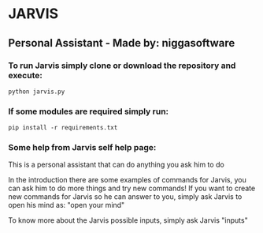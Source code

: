 # JARVIS
## Personal Assistant - Made by: niggasoftware

### To run Jarvis simply clone or download the repository and execute:
`python jarvis.py`

### If some modules are required simply run:
`pip install -r requirements.txt`

### Some help from Jarvis self help page:
  This is a personal assistant that can do anything you ask him to do
  
  In the introduction there are some examples of commands for Jarvis,
  you can ask him to do more things and try new commands!
  If you want to create new commands for Jarvis so he can answer to you, 
  simply ask Jarvis to open his mind as: "open your mind"    
 
  To know more about the Jarvis possible inputs, simply ask Jarvis "inputs" 
    

